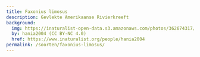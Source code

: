 ```yaml
---
title: Faxonius limosus
description: Gevlekte Amerikaanse Rivierkreeft
background:
  img: https://inaturalist-open-data.s3.amazonaws.com/photos/362674317/original.jpeg
  by: hania2004 (CC BY-NC 4.0)
  href: https://www.inaturalist.org/people/hania2004
permalink: /soorten/faxonius-limosus/
---
```

